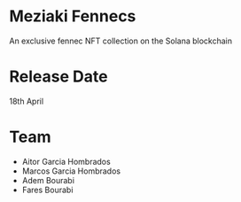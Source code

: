 # Meziaki Fennecs
An exclusive fennec NFT collection on the Solana blockchain

# Release Date
18th April

# Team
- Aitor Garcia Hombrados
- Marcos Garcia Hombrados
- Adem Bourabi
- Fares Bourabi

